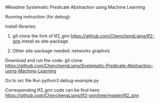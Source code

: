 #Readme
Systematic Predicate Abstraction using Machine Learning

Running instruction (for debug):

Install libraries:
1. git clone the fork of tf2_gnn
https://github.com/ChenchengLiang/tf2-gnn
Install as site-package.

2. Other site-package needed: 
networkx
graphviz

Download and run the code:
git clone https://github.com/ChenchengLiang/Systematic-Predicate-Abstraction-using-Machine-Learning

Go to src file 
Run python3 debug-example.py


Corresponding tf2_gnn code can be find here:
https://github.com/ChenchengLiang/tf2-gnn/tree/master/tf2_gnn
